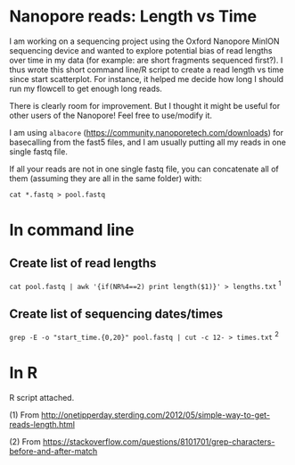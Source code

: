 # Nanopore reads: Length vs Time

I am working on a sequencing project using the Oxford Nanopore MinION sequencing device and wanted to explore potential bias of read lengths over time in my data (for example: are short fragments sequenced first?). I thus wrote this short command line/R script to create a read length vs time since start scatterplot. For instance, it helped me decide how long I should run my flowcell to get enough long reads.

There is clearly room for improvement. But I thought it might be useful for other users of the Nanopore! Feel free to use/modify it.

I am using `albacore` (https://community.nanoporetech.com/downloads) for basecalling from the fast5 files, and I am usually putting all my reads in one single fastq file.

If all your reads are not in one single fastq file, you can concatenate all of them (assuming they are all in the same folder) with:

`cat *.fastq > pool.fastq`

# In command line
## Create list of read lengths
`cat pool.fastq | awk '{if(NR%4==2) print length($1)}' > lengths.txt`<sup> 1</sup>

## Create list of sequencing dates/times
`grep -E -o "start_time.{0,20}" pool.fastq | cut -c 12- > times.txt` <sup> 2</sup>

# In R
 R script attached.
 
 (1) From http://onetipperday.sterding.com/2012/05/simple-way-to-get-reads-length.html
 
 (2) From https://stackoverflow.com/questions/8101701/grep-characters-before-and-after-match
